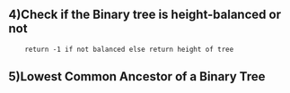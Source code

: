 ## 4)Check if the Binary tree is height-balanced or not
        return -1 if not balanced else return height of tree

## 5)Lowest Common Ancestor of a Binary Tree
        